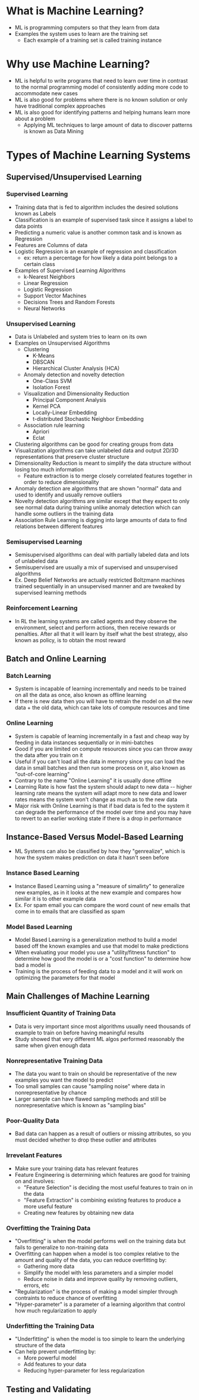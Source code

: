 # What is Machine Learning?
- ML is programming computers so that they learn from data
- Examples the system uses to learn are the training set
	- Each example of a training set is called training instance

# Why use Machine Learning?
- ML is helpful to write programs that need to learn over time in contrast to the normal programming model of consistently adding more code to accommodate new cases
- ML is also good for problems where there is no known solution or only have traditional complex approaches
- ML is also good for identifying patterns and helping humans learn more about a problem
	- Applying ML techniques to large amount of data to discover patterns is known as Data Mining

# Types of Machine Learning Systems
## Supervised/Unsupervised Learning
### Supervised Learning
- Training data that is fed to algorithm includes the desired solutions known as Labels
- Classification is an example of supervised task since it assigns a label to data points
- Predicting a numeric value is another common task and is known as Regression
- Features are Columns of data
- Logistic Regression is an example of regression and classification
	- ex: return a percentage for how likely a data point belongs to a certain class
- Examples of Supervised Learning Algorithms
	- k-Nearest Neighbors
	- Linear Regression
	- Logistic Regression
	- Support Vector Machines
	- Decisions Trees and Random Forests
	- Neural Networks

### Unsupervised Learning
- Data is Unlabeled and system tries to learn on its own
- Examples on Unsupervised Algorithms
	- Clustering
		- K-Means
		- DBSCAN
		- Hierarchical Cluster Analysis (HCA)
	- Anomaly detection and novelty detection
		- One-Class SVM
		- Isolation Forest
	- Visualization and Dimensionality Reduction
		- Principal Component Analysis
		- Kernel PCA
		- Locally-Linear Embedding
		- t-distributed Stochastic Neighbor Embedding
	- Association rule learning
		- Apriori
		- Eclat
- Clustering algorithms can be good for creating groups from data
- Visualization algorithms can take unlabeled data and output 2D/3D representations that preserve cluster structure
- Dimensionality Reduction is meant to simplify the data structure without losing too much information
	- Feature extraction is to merge closely correlated features together in order to reduce dimensionality
- Anomaly detection are algorithms that are shown "normal" data and used to identify and usually remove outliers
- Novelty detection algorithms are similar except that they expect to only see normal data during training unlike anomaly detection which can handle some outliers in the training data
- Association Rule Learning is digging into large amounts of data to find relations between different features

### Semisupervised Learning
- Semisupervised algorithms can deal with partially labeled data and lots of unlabeled data
- Semisupervised are usually a mix of supervised and unsupervised algorithms
- Ex. Deep Belief Networks are actually	restricted Boltzmann machines trained sequentially in an unsupervised manner and are tweaked by supervised learning methods

### Reinforcement Learning
- In RL the learning systems are called agents and they observe the environment, select and perform actions, then receive rewards or penalties. After all that it will learn by itself what the best strategy, also known as policy, is to obtain the most reward

## Batch and Online Learning
### Batch Learning
- System is incapable of learning incrementally and needs to be trained on all the data as once, also known as offline learning
- If there is new data then you will have to retrain the model on all the new data + the old data, which can take lots of compute resources and time

### Online Learning
- System is capable of learning incrementally in a fast and cheap way by feeding in data instances sequentially or in mini-batches
- Good if you are limited on compute resources since you can throw away the data after you train on it
- Useful if you can't load all the data in memory since you can load the data in small batches and then run some process on it, also known as "out-of-core learning"
- Contrary to the name "Online Learning" it is usually done offline
- Learning Rate is how fast the system should adapt to new data -- higher learning rate means the system will adapt more to new data and lower rates means the system won't change as much as to the new data
- Major risk with Online Learning is that if bad data is fed to the system it can degrade the performance of the model over time and you may have to revert to an earlier working state if there is a drop in performance

## Instance-Based Versus Model-Based Learning
- ML Systems can also be classified by how they "genrealize", which is how the system makes prediction on data it hasn't seen before
### Instance Based Learning
- Instance Based Learning using a "measure of simalirty" to generalize new examples, as in it looks at the new example and compares how similar it is to other example data
- Ex. For spam email you can compare the word count of new emails that come in to emails that are classified as spam

### Model Based Learning
- Model Based Learning is a generalization method to build a model based off the known examples and use that model to make predictions
- When evaluating your model you use a "utility/fitness function" to determine how good the model is or a "cost function" to determine how bad a model is
- Training is the process of feeding data to a model and it will work on optimizing the parameters for that model

## Main Challenges of Machine Learning
### Insufficient Quantity of Training Data
- Data is very important since most algorithms usually need thousands of example to train on before having meaningful results
- Study showed that very different ML algos performed reasonably the same when given enough data

### Nonrepresentative Training Data
- The data you want to train on should be representative of the new examples you want the model to predict
- Too small samples can cause "sampling noise" where data in nonrepresentative by chance
- Larger sample can have flawed sampling methods and still be nonrepresentative which is known as "sampling bias"

### Poor-Quality Data
- Bad data can happen as a result of outliers or missing attributes, so you must decided whether to drop these outlier and attributes

### Irrevelant Features
- Make sure your training data has relevant features
- Feature Engineering is determining which features are good for training on and involves:
	- "Feature Selection" is deciding the most useful features to train on in the data
	- "Feature Extraction" is combining existing features to produce a more useful feature
	- Creating new features by obtaining new data

### Overfitting the Training Data
- "Overfitting" is when the model performs well on the training data but fails to generalize to non-training data
- Overfitting can happen when a model is too complex relative to the amount and quality of the data, you can reduce overfitting by:
	- Gathering more data
	- Simplify the model with less parameters and a simpler model
	- Reduce noise in data and improve quality by removing outliers, errors, etc
- "Regularization" is the process of making a model simpler through contraints to reduce chance of overfitting
- "Hyper-parameter" is a parameter of a learning algorithm that control how much regularization to apply

### Underfitting the Training Data
- "Underfitting" is when the model is too simple to learn the underlying structure of the data
- Can help prevent underfitting by:
	- More powerful model
	- Add features to your data
	- Reducing hyper-parameter for less regularization

## Testing and Validating

